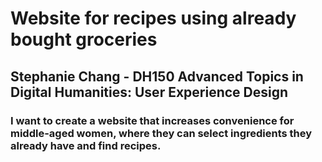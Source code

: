 # Website for recipes using already bought groceries
## Stephanie Chang - DH150 Advanced Topics in Digital Humanities: User Experience Design
### I want to create a website that increases convenience for middle-aged women, where they can select ingredients they already have and find recipes. 
